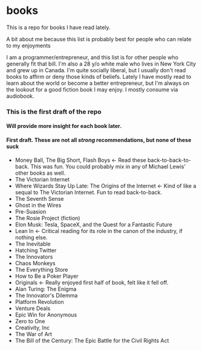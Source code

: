 # books

This is a repo for books I have read lately.

A bit about me because this list is probably best for people who can relate to my enjoyments

I am a programmer/entrepreneur, and this list is for other people who generally fit that bill. I'm also a 28 y/o white male who lives in New York City and grew up in Canada. I'm quite socially liberal, but I usually don't read books to affirm or deny those kinds of beliefs. Lately I have mostly read to learn about the world or become a better entrepreneur, but I'm always on the lookout for a good fiction book I may enjoy. I mostly consume via audiobook.

### This is the first draft of the repo
#### Will provide more insight for each book later.

#### First draft. These are not all *strong* recommendations, but none of these suck

- Money Ball, The Big Short, Flash Boys <- Read these back-to-back-to-back. This was fun. You could probably mix in any of Michael Lewis’ other books as well.
- The Victorian Internet
- Where Wizards Stay Up Late: The Origins of the Internet <- Kind of like a sequal to The Victorian Internet. Fun to read back-to-back.
- The Seventh Sense
- Ghost in the Wires
- Pre-Suasion
- The Rosie Project (fiction)
- Elon Musk: Tesla, SpaceX, and the Quest for a Fantastic Future
- Lean In <- Critical reading for its role in the canon of the industry, if nothing else.
- The Inevitable
- Hatching Twitter
- The Innovators
- Chaos Monkeys
- The Everything Store
- How to Be a Poker Player
- Originals <- Really enjoyed first half of book, felt like it fell off.
- Alan Turing: The Enigma
- The Innovator's Dilemma
- Platform Revolution
- Venture Deals
- Epic Win for Anonymous
- Zero to One
- Creativity, Inc
- The War of Art
- The Bill of the Century: The Epic Battle for the Civil Rights Act


